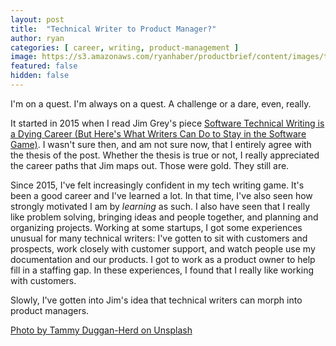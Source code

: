 ```yaml
---
layout: post
title:  "Technical Writer to Product Manager?"
author: ryan
categories: [ career, writing, product-management ]
image: https://s3.amazonaws.com/ryanhaber/productbrief/content/images/tammy-duggan-herd-771718-unsplash.jpg
featured: false
hidden: false
---
```


I'm on a quest. I'm always on a quest. A challenge or a dare, even, really.

It started in 2015 when I read Jim Grey's piece [Software Technical Writing is a Dying Career (But Here's What Writers Can Do to Stay in the Software Game)](https://softwaresaltmines.com/2015/06/16/software-technical-writing-dying/). I wasn't sure then, and am not sure now, that I entirely agree with the thesis of the post. Whether the thesis is true or not, I really appreciated the career paths that Jim maps out. Those were gold. They still are.

Since 2015, I've felt increasingly confident in my tech writing game. It's been a good career and I've learned a lot. In that time, I've also seen how strongly motivated I am by *learning* as such. I also have seen that I really like problem solving, bringing ideas and people together, and planning and organizing projects. Working at some startups, I got some experiences unusual for many technical writers: I've gotten to sit with customers and prospects, work closely with customer support, and watch people use my documentation and our products. I got to work as a product owner to help fill in a staffing gap. In these experiences, I found that I really like working with customers.

Slowly, I've gotten into Jim's idea that technical writers can morph into product managers.

[Photo by Tammy Duggan-Herd on Unsplash](https://unsplash.com/photos/huSZMy_MDkk)